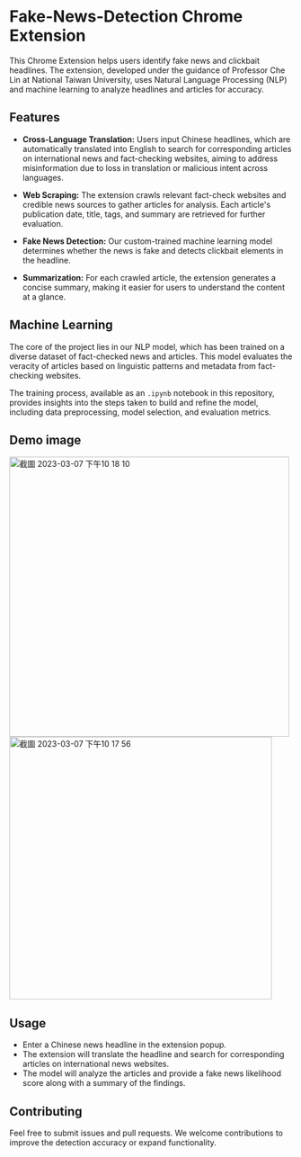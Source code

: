 # Fake-News-Detection Chrome Extension

This Chrome Extension helps users identify fake news and clickbait headlines. The extension, developed under the guidance of Professor Che Lin at National Taiwan University, uses Natural Language Processing (NLP) and machine learning to analyze headlines and articles for accuracy. 

## Features

- **Cross-Language Translation:** Users input Chinese headlines, which are automatically translated into English to search for corresponding articles on international news and fact-checking websites, aiming to address misinformation due to loss in translation or malicious intent across languages.
  
- **Web Scraping:** The extension crawls relevant fact-check websites and credible news sources to gather articles for analysis. Each article's publication date, title, tags, and summary are retrieved for further evaluation.

- **Fake News Detection:** Our custom-trained machine learning model determines whether the news is fake and detects clickbait elements in the headline.

- **Summarization:** For each crawled article, the extension generates a concise summary, making it easier for users to understand the content at a glance.

## Machine Learning

The core of the project lies in our NLP model, which has been trained on a diverse dataset of fact-checked news and articles. This model evaluates the veracity of articles based on linguistic patterns and metadata from fact-checking websites.

The training process, available as an `.ipynb` notebook in this repository, provides insights into the steps taken to build and refine the model, including data preprocessing, model selection, and evaluation metrics.

## Demo image

<img width="498" alt="截圖 2023-03-07 下午10 18 10" src="https://user-images.githubusercontent.com/80436454/226223259-1f8c9e2d-b27c-4c4e-b49d-70ac292283f5.png">
<img width="467" alt="截圖 2023-03-07 下午10 17 56" src="https://user-images.githubusercontent.com/80436454/226223265-5188bcd3-5a93-472e-8f2c-399efbd03a01.png">

## Usage

- Enter a Chinese news headline in the extension popup.
- The extension will translate the headline and search for corresponding articles on international news websites.
- The model will analyze the articles and provide a fake news likelihood score along with a summary of the findings.

## Contributing

Feel free to submit issues and pull requests. We welcome contributions to improve the detection accuracy or expand functionality.


